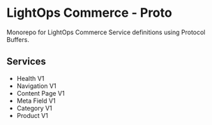 # LightOps Commerce - Proto

Monorepo for LightOps Commerce Service definitions using Protocol Buffers.

## Services

- Health V1
- Navigation V1
- Content Page V1
- Meta Field V1
- Category V1
- Product V1

